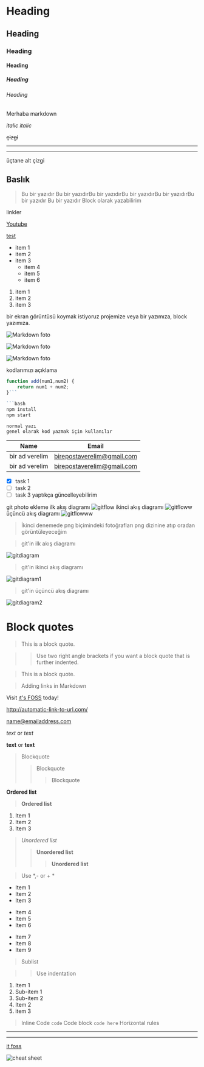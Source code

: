 # Heading
## Heading
### Heading
#### Heading
##### Heading
###### Heading

Merhaba markdown

*italic*
_italic_

~~çizgi~~

---
___
üçtane alt çizgi

## Baslık
>Bu bir yazıdır Bu bir yazıdırBu bir yazıdırBu bir yazıdırBu bir yazıdırBu bir yazıdır
> Bu bir yazıdır
> Block olarak yazabilirim

linkler

[Youtube](https://www.youtube.com/watch?v=k_v0cJjktuc)


[test](https://www.youtube.com/watch?v=k_v0cJjktuc "youtube kanalı")

* item 1
* item 2
* item 3
    * item 4
    * item 5
    * item 6

1. item 1
2. item 2
3. item 3

bir ekran görüntüsü koymak istiyoruz projemize veya bir yazımıza, block yazımıza.

![Markdown foto](https://repository-images.githubusercontent.com/320793869/5c994980-3cbc-11eb-86f0-6460052ed495)

![Markdown foto](https://repository-images.githubusercontent.com/320793869/5c994980-3cbc-11eb-86f0-6460052ed495)

![Markdown foto](https://repository-images.githubusercontent.com/320793869/5c994980-3cbc-11eb-86f0-6460052ed495)

kodlarımızı açıklama

```javascript
function add(num1,num2) {
    return num1 + num2;
}```

```bash
npm install
npm start
```
```
normal yazı 
genel olarak kod yazmak için kullanılır
```

| Name | Email |
| ---- | ----- |
| bir ad verelim | birepostaverelim@gmail.com |
| bir ad verelim | birepostaverelim@gmail.com |


* [x] task 1
* [ ] task 2
* [ ] task 3
yaptıkça güncelleyebilirim

git photo ekleme
ilk akış diagramı
![gitflow](gitworkflow.png)
ikinci akış diagramı
![gitfloww](Git_workflow.png)
üçüncü akış diagramı
![gitflowww](Git-And-Git-Work-Flows.png)

> İkinci denemede png biçimindeki fotoğrafları png dizinine atıp oradan görüntüleyeceğim

>git'in ilk akış diagramı

![gitdiagram](./png/gitflow.png)

>git'in ikinci akış diagramı

![gitdiagram1](./png/gitflow1.png)

>git'in üçüncü akış diagramı

![gitdiagram2](./png/gitflow2.png)


# Block quotes

> This is a block quote.

>> Use two right angle brackets if you want a block quote that is further indented.

> This is a block <Enter> quote.

> Adding links in Markdown

Visit [ıt's FOSS](https://itsfoss.com) today!

<http://automatic-link-to-url.com/>

<name@emailaddress.com>

*text* or _text_

**text** or __text__

> Blockquote
>> Blockquote
>>> Blockquote

**Ordered list**
> **Ordered list**

1. Item 1
2. Item 2
3. Item 3

> *Unordered list*
>> **Unordered list**
>>> __Unordered list__

> Use *,- or + *

* Item 1
* Item 2
* Item 3

- Item 4
- Item 5
- Item 6

+ Item 7
+ Item 8
+ Item 9

> Sublist

>> Use indentation
1. Item 1
  1. Sub-item 1
  2. Sub-item 2
2. Item 2
3. item 3

> Inline Code
 `code`
> Code block
```code here```
>Horizontal rules
-------------------------------

*******************************

[it foss](https://itsfoss.com/markdown-guide/ "baglantıburada")


![cheat sheet](https://itsfoss.com/content/images/wordpress/2021/04/markdown-syntax-cheatsheet.png)
